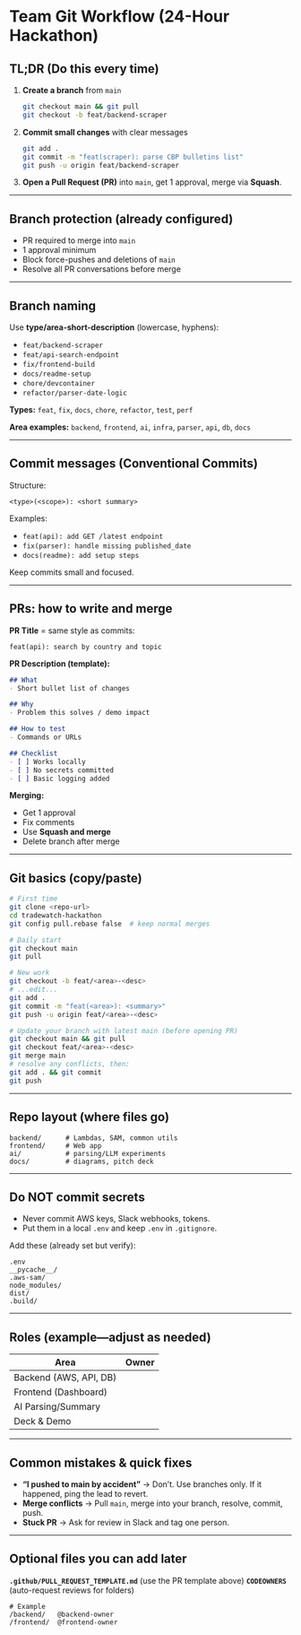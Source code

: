 # Team Git Workflow (24-Hour Hackathon)

## TL;DR (Do this every time)

1. **Create a branch** from `main`

   ```bash
   git checkout main && git pull
   git checkout -b feat/backend-scraper
   ```
2. **Commit small changes** with clear messages

   ```bash
   git add .
   git commit -m "feat(scraper): parse CBP bulletins list"
   git push -u origin feat/backend-scraper
   ```
3. **Open a Pull Request (PR)** into `main`, get 1 approval, merge via **Squash**.

---

## Branch protection (already configured)

* PR required to merge into `main`
* 1 approval minimum
* Block force-pushes and deletions of `main`
* Resolve all PR conversations before merge

---

## Branch naming

Use **type/area-short-description** (lowercase, hyphens):

* `feat/backend-scraper`
* `feat/api-search-endpoint`
* `fix/frontend-build`
* `docs/readme-setup`
* `chore/devcontainer`
* `refactor/parser-date-logic`

**Types:** `feat`, `fix`, `docs`, `chore`, `refactor`, `test`, `perf`

**Area examples:** `backend`, `frontend`, `ai`, `infra`, `parser`, `api`, `db`, `docs`

---

## Commit messages (Conventional Commits)

Structure:

```
<type>(<scope>): <short summary>
```

Examples:

* `feat(api): add GET /latest endpoint`
* `fix(parser): handle missing published_date`
* `docs(readme): add setup steps`

Keep commits small and focused.

---

## PRs: how to write and merge

**PR Title** = same style as commits:

```
feat(api): search by country and topic
```

**PR Description (template):**

```markdown
## What
- Short bullet list of changes

## Why
- Problem this solves / demo impact

## How to test
- Commands or URLs

## Checklist
- [ ] Works locally
- [ ] No secrets committed
- [ ] Basic logging added
```

**Merging:**

* Get 1 approval
* Fix comments
* Use **Squash and merge**
* Delete branch after merge

---

## Git basics (copy/paste)

```bash
# First time
git clone <repo-url>
cd tradewatch-hackathon
git config pull.rebase false  # keep normal merges

# Daily start
git checkout main
git pull

# New work
git checkout -b feat/<area>-<desc>
# ...edit...
git add .
git commit -m "feat(<area>): <summary>"
git push -u origin feat/<area>-<desc>

# Update your branch with latest main (before opening PR)
git checkout main && git pull
git checkout feat/<area>-<desc>
git merge main
# resolve any conflicts, then:
git add . && git commit
git push
```

---

## Repo layout (where files go)

```
backend/      # Lambdas, SAM, common utils
frontend/     # Web app
ai/           # parsing/LLM experiments
docs/         # diagrams, pitch deck
```

---

## Do NOT commit secrets

* Never commit AWS keys, Slack webhooks, tokens.
* Put them in a local `.env` and keep `.env` in `.gitignore`.

Add these (already set but verify):

```
.env
__pycache__/
.aws-sam/
node_modules/
dist/
.build/
```

---

## Roles (example—adjust as needed)

| Area                   | Owner  |
| ---------------------- | ------ |
| Backend (AWS, API, DB) | <name> |
| Frontend (Dashboard)   | <name> |
| AI Parsing/Summary     | <name> |
| Deck & Demo            | <name> |

---

## Common mistakes & quick fixes

* **“I pushed to main by accident”** → Don’t. Use branches only. If it happened, ping the lead to revert.
* **Merge conflicts** → Pull `main`, merge into your branch, resolve, commit, push.
* **Stuck PR** → Ask for review in Slack and tag one person.

---

## Optional files you can add later

**`.github/PULL_REQUEST_TEMPLATE.md`** (use the PR template above)
**`CODEOWNERS`** (auto-request reviews for folders)

```
# Example
/backend/   @backend-owner
/frontend/  @frontend-owner
```
